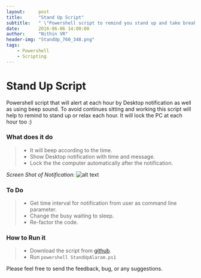```yaml
---
layout:     post
title:      "Stand Up Script"
subtitle:   " \"Powershell script to remind you stand up and take break while you work continuously \""
date:       2016-06-06 14:00:00
author:     "Nithin VR"
header-img: "StandUp_760_348.png"
tags:
    - Powershell
    - Scripting
---
```


# Stand Up Script

Powershell script that will alert at each hour by Desktop notification as well as using beep sound. To avoid continues sitting and working this script will help to remind to stand up or relax each hour. It will lock the PC at each hour too :)

### What does it do

> - It will beep according to the time.
> - Show Desktop notification with time and message.
> -  Lock the the computer automatically after the notification.

*Screen Shot of Notification:*
![alt text](/img/Notifiaction.png "")

### To Do

> - Get time interval for notification from user as command line parameter.
> - Change the busy waiting to sleep.
> - Re-factor the code.

### How to Run it

>  - Download the script from [github](https://github.com/vrnithinkumar/powershell/blob/master/StandUpAlarm.ps1).
>  -  Run `powershell StandUpAlaram.ps1`

Please feel free to send the feedback, bug, or any suggestions.
